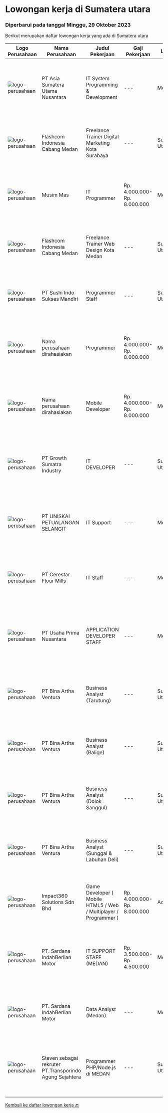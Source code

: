 
  # Lowongan kerja di Sumatera utara

  ### Diperbarui pada tanggal Minggu, 29 Oktober 2023

  Berikut merupakan daftar lowongan kerja yang ada di Sumatera utara

  |Logo Perusahaan | Nama Perusahaan | Judul Pekerjaan | Gaji Pekerjaan | Lokasi | Deskripsi | Tanggal diunggah | Pranala |
  | -------------- | --------------- | --------------- | --------- | --------- | -------------- | ------- | ----------- |
  |![logo-perusahaan](https://i.ibb.co/sqvTCh9/112815900-stock-vector-no-image-available-icon-flat-vector.webp)|PT Asia Sumatera Utama Nusantara|IT System Programming & Development|---|Medan|Deskripsi pekerjaan : Melakukan pengembangan System IT Perusahaan berbasis web Menganalisa dan mengidentifikasi jika terjadi kesalahan pada aplikasi...|Senin, 16 Oktober 2023|https://www.jobstreet.co.id/id/job/it-system-programming-development-4500575?token=0~38a14320-b005-4e1c-8186-f440399fcf18&sectionRank=1&jobId=jobstreet-id-job-4500575|
|![logo-perusahaan](https://i.ibb.co/sqvTCh9/112815900-stock-vector-no-image-available-icon-flat-vector.webp)|Flashcom Indonesia Cabang Medan|Freelance Trainer Digital Marketing Kota Surabaya|---|Sumatera Utara|KATEGORI PEKERJAANKategori Pekerjaan                 : Trainer Digital MarketingLevel Pekerjaan                      : Basic - Expert DESKRIPSI...|Kamis, 26 Oktober 2023|https://www.jobstreet.co.id/id/job/freelance-trainer-digital-marketing-kota-surabaya-1037277102?token=0~38a14320-b005-4e1c-8186-f440399fcf18&sectionRank=2&jobId=jobstreet-id-job-1037277102|
|![logo-perusahaan](https://image-service-cdn.seek.com.au/68c0c4b523c472addb4e06dfd820174a474da9cd/ee4dce1061f3f616224767ad58cb2fc751b8d2dc)|Musim Mas|IT Programmer|Rp. 4.000.000-Rp. 8.000.000|Medan|Candidate must possess at least Diploma, Bachelor's Degree, Master's Degree/Post Graduate Degree in Computer Science/Information Technology or...|Senin, 16 Oktober 2023|https://www.jobstreet.co.id/id/job/it-programmer-4500455?token=0~38a14320-b005-4e1c-8186-f440399fcf18&sectionRank=3&jobId=jobstreet-id-job-4500455|
|![logo-perusahaan](https://i.ibb.co/sqvTCh9/112815900-stock-vector-no-image-available-icon-flat-vector.webp)|Flashcom Indonesia Cabang Medan|Freelance Trainer Web Design Kota Medan|---|Sumatera Utara|KATEGORI PEKERJAANKategori Pekerjaan                 : Trainer Web DesignLevel Pekerjaan                      : Basic - Expert DESKRIPSI...|Kamis, 26 Oktober 2023|https://www.jobstreet.co.id/id/job/freelance-trainer-web-design-kota-medan-1037276848?token=0~38a14320-b005-4e1c-8186-f440399fcf18&sectionRank=4&jobId=jobstreet-id-job-1037276848|
|![logo-perusahaan](https://image-service-cdn.seek.com.au/df7c5ff6b7d3de54a9bb5e3494feaac9c87560d2/ee4dce1061f3f616224767ad58cb2fc751b8d2dc)|PT Sushi Indo Sukses Mandiri|Programmer Staff|---|Sumatera Utara|Kualifikasi : Berusia, Min. 20 tahun Memiliki Pengalaman dibidang yang sama min. 1 tahun. Memiliki min. 1 (satu) / Small Project yang dapat...|Selasa, 17 Oktober 2023|https://www.jobstreet.co.id/id/job/programmer-staff-4500869?token=0~38a14320-b005-4e1c-8186-f440399fcf18&sectionRank=5&jobId=jobstreet-id-job-4500869|
|![logo-perusahaan](https://i.ibb.co/sqvTCh9/112815900-stock-vector-no-image-available-icon-flat-vector.webp)|Nama perusahaan dirahasiakan|Programmer|Rp. 4.000.000-Rp. 8.000.000|Medan|Persyaratan: Pengalaman minimal 3 tahun dibidang pemrograman Gelar Diploma 3/Sarjana dalam ilmu komputer atau bidang serupa Menguasai salah satu...|Jumat, 13 Oktober 2023|https://www.jobstreet.co.id/id/job/programmer-4498629?token=0~38a14320-b005-4e1c-8186-f440399fcf18&sectionRank=6&jobId=jobstreet-id-job-4498629|
|![logo-perusahaan](https://i.ibb.co/sqvTCh9/112815900-stock-vector-no-image-available-icon-flat-vector.webp)|Nama perusahaan dirahasiakan|Mobile Developer|Rp. 4.000.000-Rp. 8.000.000|Medan|Job Description: Melakukan Analisa terhadap kebutuhan business process Mengintergrasikan Aplikasi Mobile dengan main system (ERP) Bekerja sama dengan...|Jumat, 13 Oktober 2023|https://www.jobstreet.co.id/id/job/mobile-developer-4498725?token=0~38a14320-b005-4e1c-8186-f440399fcf18&sectionRank=7&jobId=jobstreet-id-job-4498725|
|![logo-perusahaan](https://image-service-cdn.seek.com.au/ed61610f826df912ba1cbf74148e379a2197a637/ee4dce1061f3f616224767ad58cb2fc751b8d2dc)|PT Growth Sumatra Industry|IT DEVELOPER|---|Sumatera Utara|GROW WITH US !Sebagai salah satu produsen steel dan agrobisnis terkemuka di Indonesia yang telah mendapat pengakuan dari berbagai customer nasional...|Selasa, 10 Oktober 2023|https://www.jobstreet.co.id/id/job/it-developer-4494234?token=0~38a14320-b005-4e1c-8186-f440399fcf18&sectionRank=8&jobId=jobstreet-id-job-4494234|
|![logo-perusahaan](https://image-service-cdn.seek.com.au/7771a900821e6e012392a9737d9d71a7a90b2742/ee4dce1061f3f616224767ad58cb2fc751b8d2dc)|PT UNISKAI PETUALANGAN SELANGIT|IT Support|---|Medan|Memastikan segala devices, internet, server, dan CCTV dapat digunakan tanpa kendala Melakukan pengecekan terhadap RHC dan ICE KUALIFIKASI: Usia max....|Senin, 09 Oktober 2023|https://www.jobstreet.co.id/id/job/it-support-4491779?token=0~38a14320-b005-4e1c-8186-f440399fcf18&sectionRank=9&jobId=jobstreet-id-job-4491779|
|![logo-perusahaan](https://image-service-cdn.seek.com.au/7968aa86f24edf599c912e5b7f38d0cb8bf0d631/ee4dce1061f3f616224767ad58cb2fc751b8d2dc)|PT Cerestar Flour Mills|IT Staff|---|Medan|- Berperan sebagai IT Support- Melakukan proses troubleshooting perangkat hardware maupun software- Monitoring jaringan internal dan...|Selasa, 03 Oktober 2023|https://www.jobstreet.co.id/id/job/it-staff-4487424?token=0~38a14320-b005-4e1c-8186-f440399fcf18&sectionRank=10&jobId=jobstreet-id-job-4487424|
|![logo-perusahaan](https://image-service-cdn.seek.com.au/d4b09ee59265b4e14a6d589175d6d878f6382d08/ee4dce1061f3f616224767ad58cb2fc751b8d2dc)|PT Usaha Prima Nusantara|APPLICATION DEVELOPER STAFF|---|Medan|Job Description: Mengembangkan aplikasi untuk memenuhi kebutuhan operasional perusahaan Mendukung kebutuhan promosi departemen marketing melalui...|Kamis, 05 Oktober 2023|https://www.jobstreet.co.id/id/job/application-developer-staff-4489289?token=0~38a14320-b005-4e1c-8186-f440399fcf18&sectionRank=11&jobId=jobstreet-id-job-4489289|
|![logo-perusahaan](https://image-service-cdn.seek.com.au/f0261d19c15b4a7ad0edc9de580c4eba704e92a0/ee4dce1061f3f616224767ad58cb2fc751b8d2dc)|PT Bina Artha Ventura|Business Analyst (Tarutung)|---|Sumatera Utara|Tugas dan Tanggung Jawab Pekerjaan: Pengelolaan Portfolio Pinjaman Melakukan verifikasi terhadap dokumen KYC, memastikan bahwa klien tersebut benar...|Jumat, 06 Oktober 2023|https://www.jobstreet.co.id/id/job/business-analyst-tarutung-4490703?token=0~38a14320-b005-4e1c-8186-f440399fcf18&sectionRank=12&jobId=jobstreet-id-job-4490703|
|![logo-perusahaan](https://image-service-cdn.seek.com.au/f0261d19c15b4a7ad0edc9de580c4eba704e92a0/ee4dce1061f3f616224767ad58cb2fc751b8d2dc)|PT Bina Artha Ventura|Business Analyst (Balige)|---|Sumatera Utara|Tugas dan Tanggung Jawab Pekerjaan: Pengelolaan Portfolio Pinjaman Melakukan verifikasi terhadap dokumen KYC, memastikan bahwa klien tersebut benar...|Jumat, 06 Oktober 2023|https://www.jobstreet.co.id/id/job/business-analyst-balige-4490690?token=0~38a14320-b005-4e1c-8186-f440399fcf18&sectionRank=13&jobId=jobstreet-id-job-4490690|
|![logo-perusahaan](https://image-service-cdn.seek.com.au/f0261d19c15b4a7ad0edc9de580c4eba704e92a0/ee4dce1061f3f616224767ad58cb2fc751b8d2dc)|PT Bina Artha Ventura|Business Analyst (Dolok Sanggul)|---|Sumatera Utara|Tugas dan Tanggung Jawab Pekerjaan: Pengelolaan Portfolio Pinjaman Melakukan verifikasi terhadap dokumen KYC, memastikan bahwa klien tersebut benar...|Jumat, 06 Oktober 2023|https://www.jobstreet.co.id/id/job/business-analyst-dolok-sanggul-4490709?token=0~38a14320-b005-4e1c-8186-f440399fcf18&sectionRank=14&jobId=jobstreet-id-job-4490709|
|![logo-perusahaan](https://image-service-cdn.seek.com.au/f0261d19c15b4a7ad0edc9de580c4eba704e92a0/ee4dce1061f3f616224767ad58cb2fc751b8d2dc)|PT Bina Artha Ventura|Business Analyst (Sunggal & Labuhan Deli)|---|Sumatera Utara|Tugas dan Tanggung Jawab Pekerjaan: Pengelolaan Portfolio Pinjaman Melakukan verifikasi terhadap dokumen KYC, memastikan bahwa klien tersebut benar...|Jumat, 06 Oktober 2023|https://www.jobstreet.co.id/id/job/business-analyst-sunggal-labuhan-deli-4490681?token=0~38a14320-b005-4e1c-8186-f440399fcf18&sectionRank=15&jobId=jobstreet-id-job-4490681|
|![logo-perusahaan](https://image-service-cdn.seek.com.au/35b00a50395e5c8ad6bf2130dfd2a19f9f4bbec5/ee4dce1061f3f616224767ad58cb2fc751b8d2dc)|Impact360 Solutions Sdn Bhd|Game Developer ( Mobile HTML5 / Web / Multiplayer / Programmer )|Rp. 4.000.000-Rp. 8.000.000|Aceh|We are hiring remote HTML5 game developers from all parts of Indonesia. If you have real experience building HTML5 games or applications, you're...|Senin, 09 Oktober 2023|https://www.jobstreet.co.id/id/job/game-developer-mobile-html5-web-multiplayer-programmer-5551698/origin/my?token=0~38a14320-b005-4e1c-8186-f440399fcf18&sectionRank=16&jobId=jobstreet-my-job-5551698|
|![logo-perusahaan](https://image-service-cdn.seek.com.au/375518b4ba0ddeb5ef6729d3301cf654c9c14817/ee4dce1061f3f616224767ad58cb2fc751b8d2dc)|PT. Sardana IndahBerlian Motor|IT SUPPORT STAFF (MEDAN)|Rp. 3.500.000-Rp. 4.500.000|Medan|Persyaratan : Usia maksimal 28 tahun Pendidikan min. S1 jurusan Teknik Informatika (IT) / Sistem Informasi Memahami troubleshooting dan instalasi PC...|Senin, 02 Oktober 2023|https://www.jobstreet.co.id/id/job/it-support-staff-medan-4485142?token=0~38a14320-b005-4e1c-8186-f440399fcf18&sectionRank=17&jobId=jobstreet-id-job-4485142|
|![logo-perusahaan](https://image-service-cdn.seek.com.au/375518b4ba0ddeb5ef6729d3301cf654c9c14817/ee4dce1061f3f616224767ad58cb2fc751b8d2dc)|PT. Sardana IndahBerlian Motor|Data Analyst (Medan)|---|Medan|Persyaratan : Usia maksimal 28 tahun Pendidikan S1 Teknik Informatika (IT) / Statistika / Sistem Informasi, IPK ≥ 3,00 Memiliki kemampuan excel...|Jumat, 29 September 2023|https://www.jobstreet.co.id/id/job/data-analyst-medan-4483878?token=0~38a14320-b005-4e1c-8186-f440399fcf18&sectionRank=18&jobId=jobstreet-id-job-4483878|
|![logo-perusahaan](https://i.ibb.co/sqvTCh9/112815900-stock-vector-no-image-available-icon-flat-vector.webp)|Steven sebagai rekruter PT.Transporindo Agung Sejahtera|Programmer PHP/Node.js di MEDAN|---|Sumatera Utara|Programmer PHP/******* • Memahami bahasa pemograman PHP framework Laravel/CodeIgniter,• Memahami cara kerja Web (http, web server, dan lain lain)•...|Jumat, 06 Oktober 2023|https://www.jobstreet.co.id/id/job/programmer-php-node.js-di-medan-1037132707?token=0~38a14320-b005-4e1c-8186-f440399fcf18&sectionRank=19&jobId=jobstreet-id-job-1037132707|


  [Kembali ke daftar lowongan kerja 🔙](../README.md#daftar-lowongan-kerja)
  